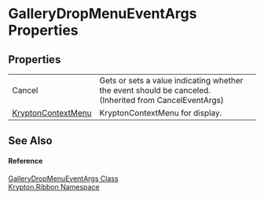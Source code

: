 # GalleryDropMenuEventArgs Properties




## Properties
<table>
<tr>
<td>Cancel</td>
<td>Gets or sets a value indicating whether the event should be canceled.<br />(Inherited from CancelEventArgs)</td></tr>
<tr>
<td><a href="600b8db8-bcbf-f47b-0b22-00fa2c0d1175.md">KryptonContextMenu</a></td>
<td>KryptonContextMenu for display.</td></tr>
</table>

## See Also


#### Reference
<a href="a0d0813b-593d-af1c-ea93-d8f6f5ee5d7b.md">GalleryDropMenuEventArgs Class</a>  
<a href="1e9bc734-cff9-e9b8-f013-94cdac669794.md">Krypton.Ribbon Namespace</a>  

